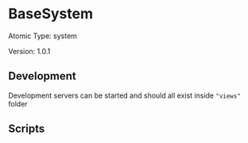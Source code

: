 # BaseSystem

Atomic Type: system

Version: 1.0.1

## Development

Development servers can be started and should all exist inside `"views"` folder

## Scripts
